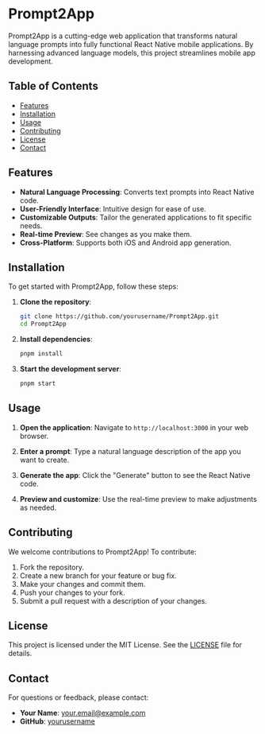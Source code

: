 # Prompt2App

Prompt2App is a cutting-edge web application that transforms natural language prompts into fully functional React Native mobile applications. By harnessing advanced language models, this project streamlines mobile app development.

## Table of Contents

- [Features](#features)
- [Installation](#installation)
- [Usage](#usage)
- [Contributing](#contributing)
- [License](#license)
- [Contact](#contact)

## Features

- **Natural Language Processing**: Converts text prompts into React Native code.
- **User-Friendly Interface**: Intuitive design for ease of use.
- **Customizable Outputs**: Tailor the generated applications to fit specific needs.
- **Real-time Preview**: See changes as you make them.
- **Cross-Platform**: Supports both iOS and Android app generation.

## Installation

To get started with Prompt2App, follow these steps:

1. **Clone the repository**:
   ```bash
   git clone https://github.com/yourusername/Prompt2App.git
   cd Prompt2App
   ```

2. **Install dependencies**:
   ```bash
   pnpm install
   ```

3. **Start the development server**:
   ```bash
   pnpm start
   ```

## Usage

1. **Open the application**:
   Navigate to `http://localhost:3000` in your web browser.

2. **Enter a prompt**:
   Type a natural language description of the app you want to create.

3. **Generate the app**:
   Click the "Generate" button to see the React Native code.

4. **Preview and customize**:
   Use the real-time preview to make adjustments as needed.

## Contributing

We welcome contributions to Prompt2App! To contribute:

1. Fork the repository.
2. Create a new branch for your feature or bug fix.
3. Make your changes and commit them.
4. Push your changes to your fork.
5. Submit a pull request with a description of your changes.

## License

This project is licensed under the MIT License. See the [LICENSE](LICENSE) file for details.

## Contact

For questions or feedback, please contact:

- **Your Name**: [your.email@example.com](mailto:krishankumarsafi7@gmail.com)
- **GitHub**: [yourusername](https://github.com/krishukr12)
